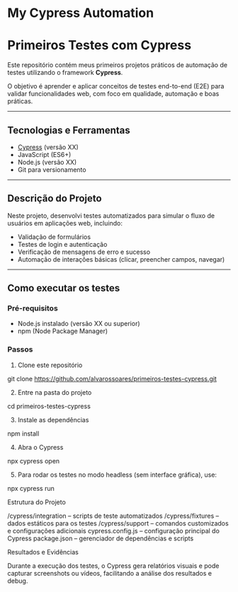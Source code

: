 # My Cypress Automation

# Primeiros Testes com Cypress

Este repositório contém meus primeiros projetos práticos de automação de testes utilizando o framework **Cypress**. 

O objetivo é aprender e aplicar conceitos de testes end-to-end (E2E) para validar funcionalidades web, com foco em qualidade, automação e boas práticas.

---

## Tecnologias e Ferramentas

- [Cypress](https://www.cypress.io/) (versão XX)  
- JavaScript (ES6+)  
- Node.js (versão XX)  
- Git para versionamento  

---

## Descrição do Projeto

Neste projeto, desenvolvi testes automatizados para simular o fluxo de usuários em aplicações web, incluindo:  
- Validação de formulários  
- Testes de login e autenticação  
- Verificação de mensagens de erro e sucesso  
- Automação de interações básicas (clicar, preencher campos, navegar)

---

## Como executar os testes

### Pré-requisitos

- Node.js instalado (versão XX ou superior)  
- npm (Node Package Manager)

### Passos

1. Clone este repositório  

git clone https://github.com/alvarossoares/primeiros-testes-cypress.git

2. Entre na pasta do projeto

cd primeiros-testes-cypress

3. Instale as dependências

npm install

4. Abra o Cypress

npx cypress open

5. Para rodar os testes no modo headless (sem interface gráfica), use:

npx cypress run


Estrutura do Projeto

/cypress/integration – scripts de teste automatizados
/cypress/fixtures – dados estáticos para os testes
/cypress/support – comandos customizados e configurações adicionais
cypress.config.js – configuração principal do Cypress
package.json – gerenciador de dependências e scripts

Resultados e Evidências

Durante a execução dos testes, o Cypress gera relatórios visuais e pode capturar screenshots ou vídeos, facilitando a análise dos resultados e debug.



   
